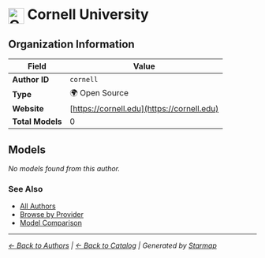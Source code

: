 # <img src="https://raw.githubusercontent.com/agentstation/starmap/master/internal/embedded/logos/cornell.svg" alt="Cornell University" width="32" height="32" style="vertical-align: middle;"> Cornell University
  
  
  
## Organization Information
  
| Field | Value |
|---------|---------|
| **Author ID** | `cornell` |
| **Type** | 🌍 Open Source |
| **Website** | [https://cornell.edu](https://cornell.edu) |
| **Total Models** | 0 |

  
## Models
  
*No models found from this author.*
  
### See Also
  
- [All Authors](../)
- [Browse by Provider](../../providers/)
- [Model Comparison](../../models/)
  
---
*_[← Back to Authors](../) | [← Back to Catalog](../../) | Generated by [Starmap](https://github.com/agentstation/starmap)_*